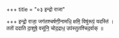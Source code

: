 +++
title = "०३ इन्द्रो राजा"

+++
इन्द्रो॒ राजा॒ जग॑तश्चर्षणी॒नामधि॒ क्षमि॒ विषु॑रूपं॒ यदस्ति॑ ।  
ततो॑ ददाति दा॒शुषे॒ वसू॑नि॒ चोद॒द्राध॒ उप॑स्तुतश्चिद॒र्वाक् ॥